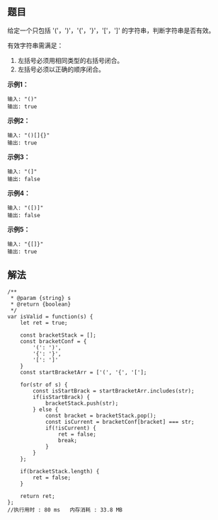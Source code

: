 ## 题目
给定一个只包括 '('，')'，'{'，'}'，'['，']' 的字符串，判断字符串是否有效。

有效字符串需满足：

1. 左括号必须用相同类型的右括号闭合。
2. 左括号必须以正确的顺序闭合。

**示例1：**    

```
输入: "()"
输出: true
```

**示例2：**    

```
输入: "()[]{}"
输出: true
```

**示例3：**    

```
输入: "(]"
输出: false
```

**示例4：**    

```
输入: "([)]"
输出: false
```

**示例5：**    

```
输入: "{[]}"
输出: true
```

## 解法
```
/**
 * @param {string} s
 * @return {boolean}
 */
var isValid = function(s) {
    let ret = true;
    
    const bracketStack = [];
    const bracketConf = {
        '(': ')',
        '{': '}',
        '[': ']'
    }
    const startBracketArr = ['(', '{', '['];
    
    for(str of s) {
        const isStartBrack = startBracketArr.includes(str);
        if(isStartBrack) {
            bracketStack.push(str);
        } else {
            const bracket = bracketStack.pop();
            const isCurrent = bracketConf[bracket] === str;
            if(!isCurrent) {
                ret = false;
                break;
            }
        }
    };
    
    if(bracketStack.length) {
        ret = false;
    }
    
    return ret;
};
//执行用时 : 80 ms   内存消耗 : 33.8 MB
```